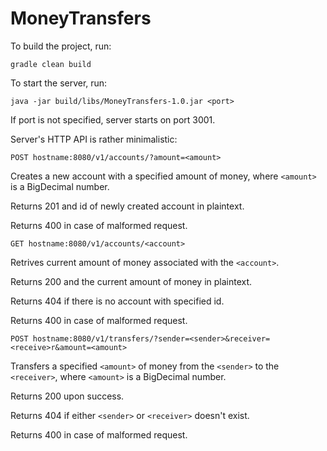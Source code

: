 # MoneyTransfers

To build the project, run:
```
gradle clean build
```

To start the server, run:
```
java -jar build/libs/MoneyTransfers-1.0.jar <port>
```
If port is not specified, server starts on port 3001.

Server's HTTP API is rather minimalistic:

```
POST hostname:8080/v1/accounts/?amount=<amount>
```
Creates a new account with a specified amount of money, where `<amount>` is a BigDecimal number.

Returns 201 and id of newly created account in plaintext.

Returns 400 in case of malformed request.

```
GET hostname:8080/v1/accounts/<account>
```
Retrives current amount of money associated with the `<account>`.

Returns 200 and the current amount of money in plaintext.

Returns 404 if there is no account with specified id.

Returns 400 in case of malformed request.

```
POST hostname:8080/v1/transfers/?sender=<sender>&receiver=<receive>r&amount=<amount>
```
Transfers a specified `<amount>` of money from the `<sender>` to the `<receiver>`, where `<amount>` is a BigDecimal number.

Returns 200 upon success.

Returns 404 if either `<sender>` or `<receiver>` doesn't exist.

Returns 400 in case of malformed request.
